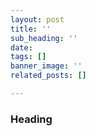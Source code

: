 ```yaml
---
layout: post
title: ''
sub_heading: ''
date: 
tags: []
banner_image: ''
related_posts: []

---
```

### Heading